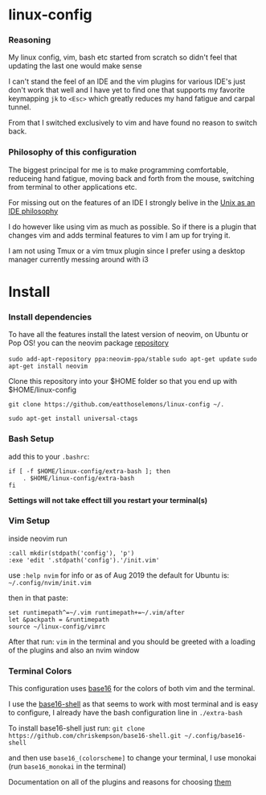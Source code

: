 # linux-config
### Reasoning
My linux config, vim, bash etc started from scratch so didn't feel that updating the last one would make sense

I can't stand the feel of an IDE and the vim plugins for various IDE's just don't work that well and I have yet to find one that supports my favorite keymapping `jk` to `<Esc>` which greatly reduces my hand fatigue and carpal tunnel.

From that I switched exclusively to vim and have found no reason to switch back.

### Philosophy of this configuration

The biggest principal for me is to make programming comfortable, reduceing hand fatigue, moving back and forth from the mouse, switching from terminal to other applications etc.

For missing out on the features of an IDE I strongly belive in the [Unix as an IDE philosophy](https://sanctum.geek.nz/arabesque/series/unix-as-ide/ )

I do however like using vim as much as possible. So if there is a plugin that changes vim and adds terminal features to vim I am up for trying it.

I am not using Tmux or a vim tmux plugin since I prefer using a desktop manager currently messing around with i3


# Install

### Install dependencies

To have all the features install the latest version of neovim, on Ubuntu or Pop OS! you can the neovim package [repository](https://launchpad.net/~neovim-ppa/+archive/ubuntu/stable )

`sudo add-apt-repository ppa:neovim-ppa/stable`
`sudo apt-get update`
`sudo apt-get install neovim`

Clone this repository into your $HOME folder so that you end up with $HOME/linux-config

`git clone https://github.com/eatthoselemons/linux-config ~/.`

`sudo apt-get install universal-ctags`
### Bash Setup
add this to your `.bashrc`:

``` shell
if [ -f $HOME/linux-config/extra-bash ]; then
	. $HOME/linux-config/extra-bash
fi
```
**Settings will not take effect till you restart your terminal(s)**

### Vim Setup

inside neovim run 
```
:call mkdir(stdpath('config'), 'p')
:exe 'edit '.stdpath('config').'/init.vim'
```

use `:help nvim` for info or as of Aug 2019 the default for Ubuntu is:
`~/.config/nvim/init.vim`

then in that paste:

```
set runtimepath^=~/.vim runtimepath+=~/.vim/after
let &packpath = &runtimepath
source ~/linux-config/vimrc
```

After that run:
`vim` in the terminal and you should be greeted with a loading of the plugins and also an nvim window

### Terminal Colors

This configuration uses [base16](http://chriskempson.com/projects/base16/ ) for the colors of both vim and the terminal.

I use the [base16-shell](https://github.com/chriskempson/base16-shell ) as that seems to work with most terminal and is easy to configure, I already have the bash configuration line in `./extra-bash`

To install base16-shell just run:
`git clone https://github.com/chriskempson/base16-shell.git ~/.config/base16-shell`

and then use `base16_(colorscheme]` to change your terminal, I use monokai (run `base16_monokai` in the terminal)


Documentation on all of the plugins and reasons for choosing [them](https://github.com/eatthoselemons/linux-config/blob/master/vim-plugin-reasoning.md )

